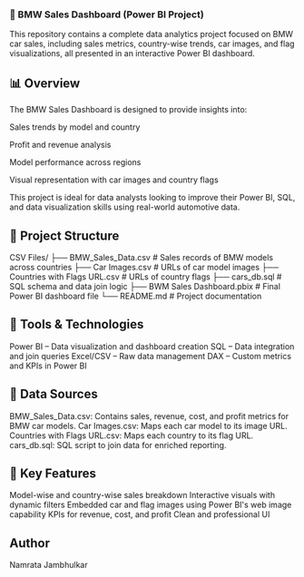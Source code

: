 ### 🚗 BMW Sales Dashboard (Power BI Project)
This repository contains a complete data analytics project focused on BMW car sales, including sales metrics, country-wise trends, car images, and flag visualizations, all presented in an interactive Power BI dashboard.

## 📊 Overview
The BMW Sales Dashboard is designed to provide insights into:

Sales trends by model and country

Profit and revenue analysis

Model performance across regions

Visual representation with car images and country flags

This project is ideal for data analysts looking to improve their Power BI, SQL, and data visualization skills using real-world automotive data.

## 📁 Project Structure

CSV Files/
├── BMW_Sales_Data.csv              # Sales records of BMW models across countries
├── Car Images.csv                  # URLs of car model images
├── Countries with Flags URL.csv    # URLs of country flags
├── cars_db.sql                     # SQL schema and data join logic
├── BWM Sales Dashboard.pbix        # Final Power BI dashboard file
└── README.md                       # Project documentation

## 🧰 Tools & Technologies

Power BI – Data visualization and dashboard creation
SQL – Data integration and join queries
Excel/CSV – Raw data management
DAX – Custom metrics and KPIs in Power BI

## 🔗 Data Sources

BMW_Sales_Data.csv: Contains sales, revenue, cost, and profit metrics for BMW car models.
Car Images.csv: Maps each car model to its image URL.
Countries with Flags URL.csv: Maps each country to its flag URL.
cars_db.sql: SQL script to join data for enriched reporting.

## 📌 Key Features

Model-wise and country-wise sales breakdown
Interactive visuals with dynamic filters
Embedded car and flag images using Power BI's web image capability
KPIs for revenue, cost, and profit
Clean and professional UI

## Author

Namrata Jambhulkar
